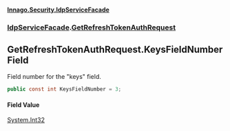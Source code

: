#### [Innago\.Security\.IdpServiceFacade](../../index.md 'index')
### [IdpServiceFacade](../index.md 'IdpServiceFacade').[GetRefreshTokenAuthRequest](index.md 'IdpServiceFacade\.GetRefreshTokenAuthRequest')

## GetRefreshTokenAuthRequest\.KeysFieldNumber Field

Field number for the "keys" field\.

```csharp
public const int KeysFieldNumber = 3;
```

#### Field Value
[System\.Int32](https://learn.microsoft.com/en-us/dotnet/api/system.int32 'System\.Int32')